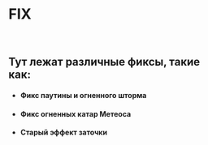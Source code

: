 <figure data-done="1" data-mode="0" data-type="101">
<h1>FIX</h1>

<p>&nbsp;</p>

<h2>Тут лежат различные фиксы, такие как:</h2>

<ul>
	<li>
	<h4>Фикс паутины и огненного шторма</h4>
	</li>
	<li>
	<h4>Фикс огненных катар Метеоса</h4>
	<li>
	<h4>Старый эффект заточки</h4>
	</li>
</ul>
</figure>

